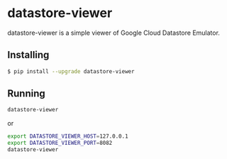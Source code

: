 # datastore-viewer

datastore-viewer is a simple viewer of Google Cloud Datastore Emulator.

## Installing

```bash
$ pip install --upgrade datastore-viewer
```

## Running

```bash
datastore-viewer
```

or

```bash
export DATASTORE_VIEWER_HOST=127.0.0.1
export DATASTORE_VIEWER_PORT=8082
datastore-viewer
```
